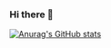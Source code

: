 ### Hi there 👋

[![Anurag's GitHub stats](https://github-readme-stats.vercel.app/api?username=belmqadem)](https://github.com/anuraghazra/github-readme-stats&show_icons=true)
